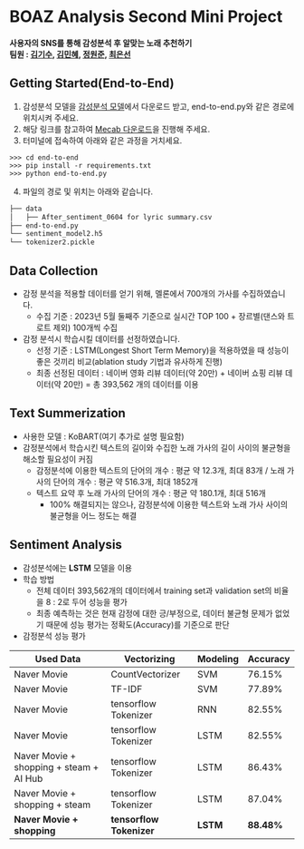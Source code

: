 # BOAZ Analysis Second Mini Project
**사용자의 SNS를 통해 감성분석 후 알맞는 노래 추천하기\
팀원 : [김기수](https://github.com/Kisooofficial), [김민혜](https://github.com/minelolo), [정원준](https://github.com/garden-jun), [최은선](https://github.com/thisissilverline)**

## Getting Started(End-to-End)
1. 감성분석 모델을 [감성분석 모델](https://drive.google.com/file/d/1-2xjvBezQ8gJRI5Y--43l8iJVFRQ3Zva/view?usp=sharing)에서 다운로드 받고, end-to-end.py와 같은 경로에 위치시켜 주세요.
2. 해당 링크를 참고하여 [Mecab 다운로드](https://velog.io/@wkfwktka/%EC%9C%88%EB%8F%84%EC%9A%B0%EC%97%90-Mecab-%EC%84%A4%EC%B9%98Python)을 진행해 주세요.
3. 터미널에 접속하여 아래와 같은 과정을 거치세요. 
 ```
 >>> cd end-to-end
 >>> pip install -r requirements.txt
 >>> python end-to-end.py
 ```
4. 파일의 경로 및 위치는 아래와 같습니다.
```bash
├── data
│   ├── After_sentiment_0604 for lyric summary.csv
├── end-to-end.py
└── sentiment_model2.h5
└── tokenizer2.pickle
``` 

## Data Collection
* 감정 분석을 적용할 데이터를 얻기 위해, 멜론에서 700개의 가사를 수집하였습니다.
  * 수집 기준 : 2023년 5월 둘째주 기준으로 실시간 TOP 100 + 장르별(댄스와 트로트 제외) 100개씩 수집
* 감정 분석시 학습시킬 데이터를 선정하였습니다.
  * 선정 기준 : LSTM(Longest Short Term Memory)을 적용하였을 때 성능이 좋은 것끼리 비교(ablation study 기법과 유사하게 진행)
  * 최종 선정된 데이터 : 네이버 영화 리뷰 데이터(약 20만) + 네이버 쇼핑 리뷰 데이터(약 20만) = 총 393,562 개의 데이터를 이용

## Text Summerization
* 사용한 모델 : KoBART(여기 추가로 설명 필요함)
* 감정분석에서 학습시킨 텍스트의 길이와 수집한 노래 가사의 길이 사이의 불균형을 해소할 필요성이 커짐
  * 감정분석에 이용한 텍스트의 단어의 개수 : 평균 약 12.3개, 최대 83개 / 노래 가사의 단어의 개수 : 평균 약 516.3개, 최대 1852개
  * 텍스트 요약 후 노래 가사의 단어의 개수 : 평균 약 180.1개, 최대 516개
    * 100% 해결되지는 않으나, 감정분석에 이용한 텍스트와 노래 가사 사이의 불균형을 어느 정도는 해결
## Sentiment Analysis
* 감성분석에는 **LSTM** 모델을 이용
* 학습 방법
  * 전체 데이터 393,562개의 데이터에서 training set과 validation set의 비율을 8 : 2로 두어 성능을 평가
  * 최종 예측하는 것은 현재 감정에 대한 긍/부정으로, 데이터 불균형 문제가 없었기 때문에 성능 평가는 정확도(Accuracy)를 기준으로 판단
* 감정분석 성능 평가

|Used Data|Vectorizing|Modeling|Accuracy|
|---|---|---|---|
|Naver Movie|CountVectorizer|SVM|76.15%|
|Naver Movie|TF-IDF|SVM|77.89%|
|Naver Movie|tensorflow Tokenizer|RNN|82.55%|
|Naver Movie|tensorflow Tokenizer|LSTM|82.55%|
|Naver Movie + shopping + steam + AI Hub|tensorflow Tokenizer|LSTM|86.43%|
|Naver Movie + shopping + steam|tensorflow Tokenizer|LSTM|87.04%|
|**Naver Movie + shopping**|**tensorflow Tokenizer**|**LSTM**|**88.48%**|
